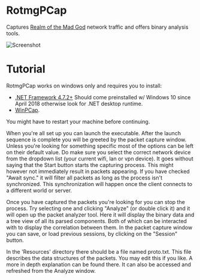 # RotmgPCap
Captures [Realm of the Mad God](https://www.realmofthemadgod.com/) network traffic and offers binary analysis tools.

![Screenshot](https://i.imgur.com/foSsulD.png)

# Tutorial
RotmgPCap works on windows only and requires you to install:
- [.NET Framework 4.7.2+](https://dotnet.microsoft.com/en-us/download/dotnet) Should come preinstalled w/ Windows 10 since April 2018 otherwise look for .NET desktop runtime.
- [WinPCap](https://www.winpcap.org/install/).

You might have to restart your machine before continuing.

When you're all set up you can launch the executable.
After the launch sequence is complete you will be greeted by the packet capture window.
Unless you're looking for something specific most of the options can be left on their default value.
Do make sure you select the correct network device from the dropdown list (your current wifi, lan or vpn device).
It goes without saying that the Start button starts the capturing process.
This might however not immediately result in packets appearing. 
If you have checked "Await sync." it will filter all packets as long as the process isn't synchronized.
This synchronization will happen once the client connects to a different world or server.

Once you have captured the packets you're looking for you can stop the process.
Try selecting one and clicking "Analyze" (or double click it) and it will open up the packet analyzer tool.
Here it will display the binary data and a tree view of all its parsed components.
Both of which can be interacted with to display the correlation between them.
In the packet capture window you can save, or load previous sessions, by clicking on the "Session" button.

In the 'Resources' directory there should be a file named proto.txt.
This file describes the data structures of the packets.
You may edit this if you like. A more in depth explanation can be found there.
It can also be accessed and refreshed from the Analyze window.

